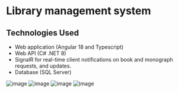 # Library management system

## Technologies Used
- Web application (Angular 18 and Typescript)
- Web API (C# .NET 8)
- SignalR for real-time client notifications on book and monograph requests, and updates.
- Database (SQL Server)

![image](https://github.com/wong17/library-management-system/assets/64237085/989835e1-d130-4b57-9eb6-353093aee1ba)
![image](https://github.com/wong17/library-management-system/assets/64237085/7aebf9f9-63de-4a02-ae51-5af5af76e6e9)
![image](https://github.com/wong17/library-management-system/assets/64237085/f7a50a14-27e7-4790-8ea3-1e21e1922901)
![image](https://github.com/wong17/library-management-system/assets/64237085/73679c5f-c6cc-4cbb-bb60-25e277ed9b58)
